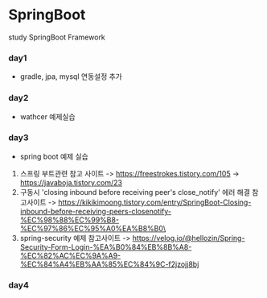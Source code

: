 # SpringBoot
study SpringBoot Framework

### day1
 - gradle, jpa, mysql 연동설정 추가

### day2
 - wathcer 예제실습

### day3
  - spring boot 예제 실습
   1. 스프링 부트관련 참고 사이트
      -> https://freestrokes.tistory.com/105
      -> https://javaboja.tistory.com/23
   2. 구동시 'closing inbound before receiving peer's close_notify' 에러 해결 참고사이트
      -> https://kikikimoong.tistory.com/entry/SpringBoot-Closing-inbound-before-receiving-peers-closenotify-%EC%98%88%EC%99%B8-%EC%97%86%EC%95%A0%EA%B8%B0\
   3. spring-security 예제 참고사이트
      -> https://velog.io/@hellozin/Spring-Security-Form-Login-%EA%B0%84%EB%8B%A8-%EC%82%AC%EC%9A%A9-%EC%84%A4%EB%AA%85%EC%84%9C-f2jzojj8bj
      
### day4
